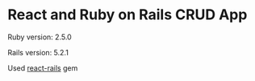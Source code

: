 # React and Ruby on Rails CRUD App

Ruby version: 2.5.0

Rails version: 5.2.1

Used [react-rails](https://github.com/reactjs/react-rails) gem
